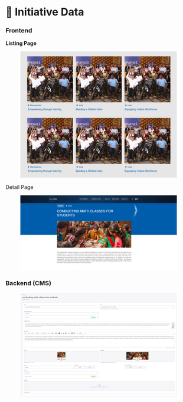 # 📎 Initiative Data

### **Frontend**

**Listing Page**

<figure><img src="../../../.gitbook/assetsMukand/initiative-listing-list-section.png" alt=""><figcaption></figcaption></figure>

Detail Page

<figure><img src="../../../.gitbook/assetsMukand/Initiatives-details-section.png" alt=""><figcaption></figcaption></figure>

### Backend (CMS)

<figure><img src="../../../.gitbook/assetsMukand/Initiatives-details-section-cms.png" alt=""><figcaption></figcaption></figure>
